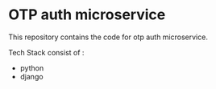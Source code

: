 # OTP auth microservice

This repository contains the code for otp auth microservice.

Tech Stack consist of :

- python
- django
